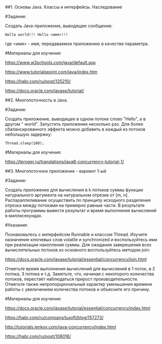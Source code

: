 ##1. Основы Java. Классы и интерфейсы. Наследование

#Задание: 

Cоздать Java-приложение, выводящее сообщение:

	Hello world!!! Hello <имя>!!!

где <имя> - имя, передаваемое приложению в качестве параметра.

#Материалы для изучения:

https://www.w3schools.com/java/default.asp

https://www.tutorialspoint.com/java/index.htm

https://habr.com/ru/post/125210/

https://docs.oracle.com/javase/tutorial/


##2. Многопоточность в Java.

#Задание:

Cоздать приложение, выводящее в одном потоке слово "Hello", а в другом " world". Запустить приложение несколько раз. Для более сбалансированного эффекта можно добавить
в каждый из потоков небольшую задержку:

	Thread.sleep(100);

#Материалы для изучения:

https://tproger.ru/translations/java8-concurrency-tutorial-1/


##3. Многопоточное приложение - вариант 1-ый

#Задание:

Создать приложение для вычисления в k потоков суммы функции натурального аргумента на натуральном отрезке от [m, n]. Распараллеливание осуществить по принципу исходного разделения отрезка между потоками на примерно равные части. В результате работы программы вывести результат и время выполнения вычислений в миллисекундах.

#Указания:

Познакомьтесь с интерфейсом Runnable и классом Thread. Изучите назначение ключевых слов volatile и synchronized и воспользуйтесь ими при реализации накопления суммы. Для ожидания заверешения всех вычислительных потоков из основного воспользуйтесь методом join:

https://docs.oracle.com/javase/tutorial/essential/concurrency/join.html

Отметьте время выполнения вычислений для вычислений в 1 поток, в 2 потока, 3 потока и т.д. Заметьте, что, начиная с некоторого количества потоков, перестаёт наблюдаться прирост производительности. Отметьте также непропорциональный характер уменьшения времени работы с увеличением количества потоков и объясните его причину.

#Материалы для изучения:

https://docs.oracle.com/javase/tutorial/essential/concurrency/index.html

https://habr.com/ru/company/luxoft/blog/157273/

http://tutorials.jenkov.com/java-concurrency/index.html

https://habr.com/ru/post/108016/
